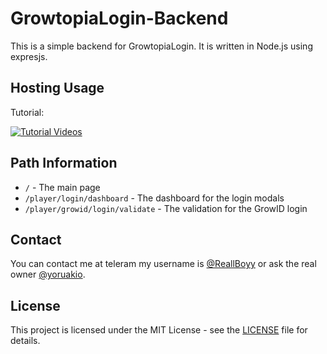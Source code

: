 # GrowtopiaLogin-Backend

This is a simple backend for GrowtopiaLogin. It is written in Node.js using expresjs.

## Hosting Usage

Tutorial:

[![Tutorial Videos](http://img.youtube.com/vi/8OXt1tHmeAM/0.jpg)](http://www.youtube.com/watch?v=8OXt1tHmeAM)

## Path Information

- `/` - The main page
- `/player/login/dashboard` - The dashboard for the login modals
- `/player/growid/login/validate` - The validation for the GrowID login
  
## Contact

You can contact me at teleram my username is [@ReallBoyy](https://t.me/reallboyy2_4) or ask the real owner [@yoruakio](https://t.me/yoruakio).

## License

This project is licensed under the MIT License - see the [LICENSE](LICENSE) file for details.
